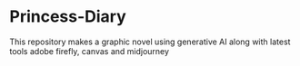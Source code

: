 # Princess-Diary
This repository makes a graphic novel using generative AI along with latest tools adobe firefly, canvas and midjourney 
